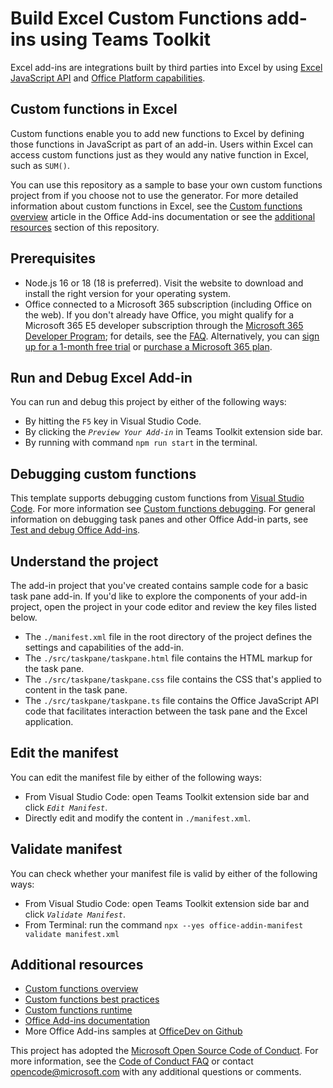 # Build Excel Custom Functions add-ins using Teams Toolkit

Excel add-ins are integrations built by third parties into Excel by using [Excel JavaScript API](https://learn.microsoft.com/en-us/office/dev/add-ins/reference/overview/excel-add-ins-reference-overview) and [Office Platform capabilities](https://learn.microsoft.com/en-us/office/dev/add-ins/overview/office-add-ins).

## Custom functions in Excel

Custom functions enable you to add new functions to Excel by defining those functions in JavaScript as part of an add-in. Users within Excel can access custom functions just as they would any native function in Excel, such as `SUM()`.  

You can use this repository as a sample to base your own custom functions project from if you choose not to use the generator. For more detailed information about custom functions in Excel, see the [Custom functions overview](https://learn.microsoft.com/office/dev/add-ins/excel/custom-functions-overview) article in the Office Add-ins documentation or see the [additional resources](#additional-resources) section of this repository.


## Prerequisites

- Node.js 16 or 18 (18 is preferred). Visit the  website to download and install the right version for your operating system.
- Office connected to a Microsoft 365 subscription (including Office on the web). If you don't already have Office, you might qualify for a Microsoft 365 E5 developer subscription through the [Microsoft 365 Developer Program](https://developer.microsoft.com/en-us/microsoft-365/dev-program); for details, see the [FAQ](https://learn.microsoft.com/en-us/office/developer-program/microsoft-365-developer-program-faq#who-qualifies-for-a-microsoft-365-e5-developer-subscription-). Alternatively, you can [sign up for a 1-month free trial](https://www.microsoft.com/en-us/microsoft-365/try?rtc=1) or [purchase a Microsoft 365 plan](https://www.microsoft.com/en-us/microsoft-365/buy/compare-all-microsoft-365-products).

## Run and Debug Excel Add-in

You can run and debug this project by either of the following ways:

- By hitting the `F5` key in Visual Studio Code.
- By clicking the *`Preview Your Add-in`* in Teams Toolkit extension side bar.
- By running with command `npm run start` in the terminal.

## Debugging custom functions

This template supports debugging custom functions from [Visual Studio Code](https://code.visualstudio.com/). For more information see [Custom functions debugging](https://aka.ms/custom-functions-debug). For general information on debugging task panes and other Office Add-in parts, see [Test and debug Office Add-ins](https://learn.microsoft.com/office/dev/add-ins/testing/test-debug-office-add-ins).

## Understand the project

The add-in project that you've created contains sample code for a basic task pane add-in. If you'd like to explore the components of your add-in project, open the project in your code editor and review the key files listed below. 

- The `./manifest.xml` file in the root directory of the project defines the settings and capabilities of the add-in.
- The `./src/taskpane/taskpane.html` file contains the HTML markup for the task pane.
- The `./src/taskpane/taskpane.css` file contains the CSS that's applied to content in the task pane.
- The `./src/taskpane/taskpane.ts` file contains the Office JavaScript API code that facilitates interaction between the task pane and the Excel application.


## Edit the manifest

You can edit the manifest file by either of the following ways:

- From Visual Studio Code: open Teams Toolkit extension side bar and click *`Edit Manifest`*.
- Directly edit and modify the content in `./manifest.xml`.


## Validate manifest

You can check whether your manifest file is valid by either of the following ways:

- From Visual Studio Code: open Teams Toolkit extension side bar and click *`Validate Manifest`*.
- From Terminal: run the command `npx --yes office-addin-manifest validate manifest.xml`

## Additional resources

- [Custom functions overview](https://learn.microsoft.com/office/dev/add-ins/excel/custom-functions-overview)
- [Custom functions best practices](https://learn.microsoft.com/office/dev/add-ins/excel/custom-functions-best-practices)
- [Custom functions runtime](https://learn.microsoft.com/office/dev/add-ins/excel/custom-functions-runtime)
- [Office Add-ins documentation](https://learn.microsoft.com/office/dev/add-ins/overview/office-add-ins)
- More Office Add-ins samples at [OfficeDev on Github](https://github.com/officedev)

This project has adopted the [Microsoft Open Source Code of Conduct](https://opensource.microsoft.com/codeofconduct/). For more information, see the [Code of Conduct FAQ](https://opensource.microsoft.com/codeofconduct/faq/) or contact [opencode@microsoft.com](mailto:opencode@microsoft.com) with any additional questions or comments.

